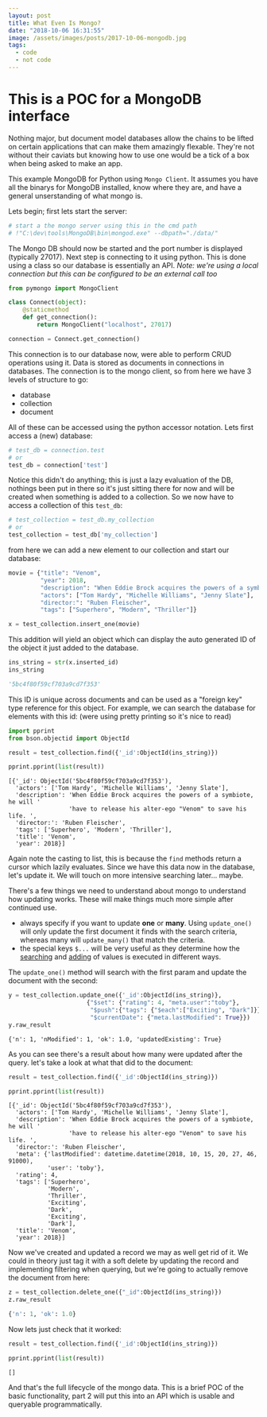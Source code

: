 ```yaml
---
layout: post
title: What Even Is Mongo?
date: "2018-10-06 16:31:55"
image: /assets/images/posts/2017-10-06-mongodb.jpg
tags:
  - code
  - not code
---
```


# This is a POC for a MongoDB interface

Nothing major, but document model databases allow the chains to be lifted on certain applications that can make them amazingly flexable. They're not without their caviats but knowing how to use one would be a tick of a box when being asked to make an app.

This example MongoDB for Python using `Mongo Client`. It assumes you have all the binarys for MongoDB installed, know where they are, and have a general unserstanding of what mongo is.

Lets begin; first lets start the server:

```python
# start a the mongo server using this in the cmd path
# !"C:\dev\tools\MongoDB\bin\mongod.exe" --dbpath="./data/"
```

The Mongo DB should now be started and the port number is displayed (typically 27017). Next step is connecting to it using python. This is done using a class so our database is essentially an API. _Note: we're using a local connection but this can be configured to be an external call too_

```python
from pymongo import MongoClient

class Connect(object):
    @staticmethod
    def get_connection():
        return MongoClient("localhost", 27017)

connection = Connect.get_connection()
```

This connection is to our database now, were able to perform CRUD operations using it. Data is stored as documents in connections in databases. The connection is to the mongo client, so from here we have 3 levels of structure to go:

- database
- collection
- document

All of these can be accessed using the python accessor notation. Lets first access a (new) database:

```python
# test_db = connection.test
# or
test_db = connection['test']
```

Notice this didn't do anything; this is just a lazy evaluation of the DB, nothings been put in there so it's just sitting there for now and will be created when something is added to a collection. So we now have to access a collection of this `test_db`:

```python
# test_collection = test_db.my_collection
# or
test_collection = test_db['my_collection']
```

from here we can add a new element to our collection and start our database:

```python
movie = {"title": "Venom",
         "year": 2018,
         "description": "When Eddie Brock acquires the powers of a symbiote, he will have to release his alter-ego \"Venom\" to save his life. ",
         "actors": ["Tom Hardy", "Michelle Williams", "Jenny Slate"],
         "director:": "Ruben Fleischer",
         "tags": ["Superhero", "Modern", "Thriller"]}

x = test_collection.insert_one(movie)
```

This addition will yield an object which can display the auto generated ID of the object it just added to the database.

```python
ins_string = str(x.inserted_id)
ins_string

'5bc4f80f59cf703a9cd7f353'
```

This ID is unique across documents and can be used as a "foreign key" type reference for this object. For example, we can search the database for elements with this id: (were using pretty printing so it's nice to read)

```python
import pprint
from bson.objectid import ObjectId

result = test_collection.find({'_id':ObjectId(ins_string)})

pprint.pprint(list(result))
```

    [{'_id': ObjectId('5bc4f80f59cf703a9cd7f353'),
      'actors': ['Tom Hardy', 'Michelle Williams', 'Jenny Slate'],
      'description': 'When Eddie Brock acquires the powers of a symbiote, he will '
                     'have to release his alter-ego "Venom" to save his life. ',
      'director:': 'Ruben Fleischer',
      'tags': ['Superhero', 'Modern', 'Thriller'],
      'title': 'Venom',
      'year': 2018}]

Again note the casting to list, this is because the `find` methods return a cursor which lazily evaluates. Since we have this data now in the database, let's update it. We will touch on more intensive searching later... maybe.

There's a few things we need to understand about mongo to understand how updating works. These will make things much more simple after continued use.

- always specify if you want to update **one** or **many**. Using `update_one()` will only update the first document it finds with the search criteria, whereas many will `update_many()` that match the criteria.
- the special keys `$...` will be very useful as they determine how the [searching](https://docs.mongodb.com/manual/reference/operator/query/) and [adding](https://docs.mongodb.com/manual/reference/operator/update/) of values is executed in different ways.

The `update_one()` method will search with the first param and update the document with the second:

```python
y = test_collection.update_one({'_id':ObjectId(ins_string)},
                      {"$set": {"rating": 4, "meta.user":"toby"},
                       "$push":{"tags": {"$each":["Exciting", "Dark"]}},
                       "$currentDate": {"meta.lastModified": True}})
y.raw_result
```

    {'n': 1, 'nModified': 1, 'ok': 1.0, 'updatedExisting': True}

As you can see there's a result about how many were updated after the query. let's take a look at what that did to the document:

```python
result = test_collection.find({'_id':ObjectId(ins_string)})

pprint.pprint(list(result))
```

    [{'_id': ObjectId('5bc4f80f59cf703a9cd7f353'),
      'actors': ['Tom Hardy', 'Michelle Williams', 'Jenny Slate'],
      'description': 'When Eddie Brock acquires the powers of a symbiote, he will '
                     'have to release his alter-ego "Venom" to save his life. ',
      'director:': 'Ruben Fleischer',
      'meta': {'lastModified': datetime.datetime(2018, 10, 15, 20, 27, 46, 91000),
               'user': 'toby'},
      'rating': 4,
      'tags': ['Superhero',
               'Modern',
               'Thriller',
               'Exciting',
               'Dark',
               'Exciting',
               'Dark'],
      'title': 'Venom',
      'year': 2018}]

Now we've created and updated a record we may as well get rid of it. We could in theory just tag it with a soft delete by updating the record and implementing filtering when querying, but we're going to actually remove the document from here:

```python
z = test_collection.delete_one({"_id":ObjectId(ins_string)})
z.raw_result
```

```python
{'n': 1, 'ok': 1.0}
```

Now lets just check that it worked:

```python
result = test_collection.find({'_id':ObjectId(ins_string)})

pprint.pprint(list(result))
```

    []

And that's the full lifecycle of the mongo data. This is a brief POC of the basic functionality, part 2 will put this into an API which is usable and queryable programmatically.

